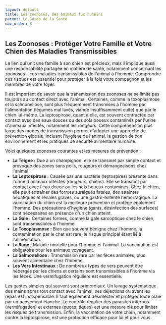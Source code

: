 ```yaml
---
layout: default
title: Les zoonoses, des animaux aux humains
parent: Le Guide de la Santé
nav_order: 8
---
```


## **Les Zoonoses : Protéger Votre Famille et Votre Chien des Maladies Transmissibles**

Le lien qui unit une famille à son chien est précieux, mais il implique aussi une responsabilité partagée en matière de santé, notamment concernant les zoonoses – ces maladies transmissibles de l'animal à l'homme. Comprendre ces risques est essentiel pour protéger à la fois votre compagnon et les membres de votre foyer.

Il est important de savoir que la transmission des zoonoses ne se limite pas toujours au contact direct avec l'animal. Certaines, comme la toxoplasmose et la salmonellose, sont plus fréquemment transmises à l'homme par l'alimentation (légumes mal lavés, viande insuffisamment cuite) que par le chien lui-même. La leptospirose, quant à elle, est souvent contractée par contact avec des eaux douces ou des sols boueux contaminés par l'urine d'animaux infectés, notamment les rongeurs. Cette compréhension plus large des modes de transmission permet d'adopter une approche de prévention globale, incluant l'hygiène de l'animal, la gestion de son environnement et les pratiques de sécurité alimentaire humaine.

Voici quelques zoonoses courantes et les mesures de prévention :

*   **La Teigne :** Due à un champignon, elle se transmet par simple contact et provoque des zones sans poils, rougeurs et démangeaisons chez l'animal.
*   **La Leptospirose :** Causée par une bactérie (leptospires) présente dans l'urine d'animaux infectés (rongeurs, chiens). Elle se transmet par contact avec l'eau douce ou les sols boueux contaminés. Chez le chien, elle peut entraîner des formes suraiguës fatales, des atteintes hépatiques et rénales graves, ou une gastro-entérite hémorragique. La vaccination du chien est la meilleure prévention et protège également l'homme. Des précautions d'hygiène (gants, désinfection des surfaces) sont nécessaires en présence d'un chien atteint.
*   **La Gale :** Certaines formes, comme la gale sarcoptique chez le chien, sont transmissibles à l'homme.
*   **La Toxoplasmose :** Bien que souvent bénigne chez l'homme, la contamination par le chat est rare, le risque principal étant lié à l'alimentation.
*   **La Rage :** Maladie mortelle pour l'homme et l'animal. La vaccination est obligatoire pour les animaux voyageant.
*   **La Salmonellose :** Transmission rare par les fèces animales, plus souvent alimentaire chez l'homme.
*   **Les Vers Intestinaux :** De nombreux types de vers peuvent être hébergés par les chiens et certains sont transmissibles à l'homme via les fèces. Une vermifugation régulière est essentielle.

Les gestes simples qui sauvent sont primordiaux. Un lavage systématique des mains après tout contact avec l'animal, ses déjections ou avant les repas est indispensable. Il faut également désinfecter et protéger toute plaie par un pansement étanche. Le contrôle régulier des parasites internes (vermifugation) et externes (puces, tiques) est une mesure clé pour limiter les risques de transmission. Enfin, la vaccination de votre chien, notamment contre la leptospirose, est une protection efficace pour lui et pour vous. 